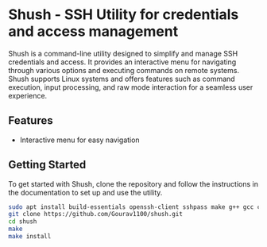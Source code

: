 # Shush - SSH Utility for credentials and access management

Shush is a command-line utility designed to simplify and manage SSH credentials and access. It provides an interactive menu for navigating through various options and executing commands on remote systems. Shush supports Linux systems and offers features such as command execution, input processing, and raw mode interaction for a seamless user experience.

## Features

- Interactive menu for easy navigation

## Getting Started

To get started with Shush, clone the repository and follow the instructions in the documentation to set up and use the utility.

```sh
sudo apt install build-essentials openssh-client sshpass make g++ gcc clang-format
git clone https://github.com/Gourav1100/shush.git
cd shush
make
make install
```
